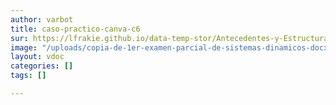 ```yaml
---
author: varbot
title: caso-practico-canva-c6
sur: https://lfrakie.github.io/data-temp-stor/Antecedentes-y-EstructuradelCMMI.pdf
image: "/uploads/copia-de-1er-examen-parcial-de-sistemas-dinamicos-docx-documentos-de-google-google-chrome.jpg"
layout: vdoc
categories: []
tags: []

---
```

